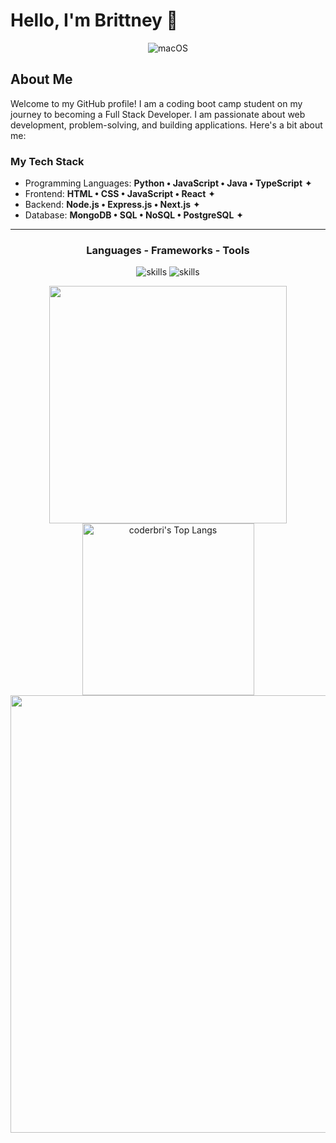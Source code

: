 # Hello, I'm Brittney 👋

<p align="center">
	<img alt="macOS" src="https://img.shields.io/badge/-macOS-333?style=flat-square&logo=apple&logoColor=white" />
<!-- 	<img alt="Visual Studio Code" src="https://img.shields.io/badge/-Visual_Studio_Code-007ACC?style=flat-square&logo=visual-studio-code&logoColor=white" /> -->
<!-- 	<img alt="Spring Tool Suite 4" src="https://img.shields.io/badge/-Spring-6DB33F?style=flat-square&logo=spring&logoColor=white" /> -->
</p>

## About Me

Welcome to my GitHub profile! I am a coding boot camp student on my journey to becoming a Full Stack Developer. I am passionate about web development, problem-solving, and building applications. Here's a bit about me:

### My Tech Stack

- Programming Languages: **Python • JavaScript • Java • TypeScript** ✦
- Frontend: **HTML • CSS • JavaScript • React** ✦
- Backend: **Node.js • Express.js • Next.js** ✦
- Database: **MongoDB • SQL • NoSQL • PostgreSQL** ✦

---


<div align="center">

<h3>Languages - Frameworks - Tools</h3>
	
![skills](https://skillicons.dev/icons?i=vscode,bash,github,git,postman,stackoverflow,tailwind,bootstrap,html,css,javascript,typescript)
![skills](https://skillicons.dev/icons?i=py,flask,django,react,express,mongodb,postgresql,nodejs,nextjs,java,spring,maven)

</div>


<div align="center">
<!-- 	<img src="https://github-readme-stats.vercel.app/api?username=coderbri&theme=nord&show_icons=true" alt="coderbri's GitHub stats" style="width: 300px; height: auto;"> -->
	<img src='https://github-readme-streak-stats.herokuapp.com/?user=coderbri&theme=nord&hide_border=false' style="width: 380px; height: auto;"/>
	<img src="https://github-readme-stats.vercel.app/api/top-langs/?username=coderbri&layout=compact&theme=nord" alt="coderbri's Top Langs" style="width: 275px; height: auto;">
	<!-- Last 30 days of coding... -->
	<img src="https://github-readme-activity-graph.vercel.app/graph?username=coderbri&theme=nord&bg_color=00000000&point=00000000&hide_border=true&custom_title=last+30+days&area=true" style="width: 700px; height: auto;">
</div>


<!-- - 👋 Hi, I’m @coderbri -->
<!-- - 👀 I’m interested in game development. -->
<!-- - 🌱 I’m currently learning Python, MERN, and Java. -->
<!-- - 💞️ I’m looking to collaborate on ... -->
<!-- - 📫 How to reach me ... -->



<!---
coderbri/coderbri is a ✨ special ✨ repository because its `README.md` (this file) appears on your GitHub profile.
You can click the Preview link to take a look at your changes.
--->



<!---                                                                                  ?theme=THEME_NAME
![coderbri's GitHub stats](https://github-readme-stats.vercel.app/api?username=coderbri&theme=react&show_icons=true)
![coderbri's GitHub stats](https://github-readme-stats.vercel.app/api?username=coderbri&theme=dracula&show_icons=true)
--->

<!-- Favorite Style -->
<!-- ![coderbri's GitHub stats](https://github-readme-stats.vercel.app/api?username=coderbri&theme=nord&show_icons=true) -->
<!-- ![Top Langs](https://github-readme-stats.vercel.app/api/top-langs/?username=coderbri&layout=compact&theme=nord) -->


<!--- Tags
![PHP](https://img.shields.io/badge/php-%23777BB4.svg?style=for-the-badge&logo=php&logoColor=white)
![Bootstrap](https://img.shields.io/badge/bootstrap-%23563D7C.svg?style=for-the-badge&logo=bootstrap&logoColor=white)
![MySQL](https://img.shields.io/badge/mysql-%231572B6.svg?style=for-the-badge&logo=mysql&logoColor=white)
--->
